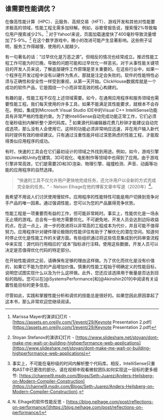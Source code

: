 

## 谁需要性能调优？

在像高性能计算（HPC）、云服务、高频交易（HFT）、游戏开发和其他对性能要求极高的领域，性能工程无需多加辩解。例如，谷歌曾报告说，搜索慢2%导致每位用户搜索减少2%。[^3] 对于Yahoo!来说，页面加载速度快了400毫秒导致流量增加了5-9%。[^4] 在这个数字游戏中，微小的改进可能产生显著影响。这些例子证明，服务工作得越慢，使用的人就越少。

有一句著名的话：“过早优化是万恶之源”。但相反的情况也经常成立。推迟性能工程工作可能为时已晚，导致的问题可能和过早优化一样恶劣。对于从事性能关键项目的开发人员来说，了解底层硬件工作原理是至关重要的。在这些行业中，如果一个程序在开发过程中没有以硬件为焦点，那就是注定会失败的。软件的性能特性必须与正确性和安全性一样受到重视，从第一天开始。ClickHouse数据库就是一个成功的软件产品，它是围绕一个小而非常高效的核心构建的。

有趣的是，性能工程不仅在上述领域需要。如今，在通用应用程序和服务领域也需要性能工程。我们每天使用的许多工具，如果不能满足其性能要求，就根本不会存在。例如，集成到Microsoft Visual Studio IDE中的Visual C++ IntelliSense功能具有非常严格的性能约束。为了使IntelliSense自动完成功能正常工作，它们必须在毫秒级别内解析整个源代码库。[^5] 如果源代码编辑器花费几秒钟才能建议自动完成选项，那么没有人会使用它。这样的功能必须非常响应迅速，并在用户输入新代码时提供有效的继续建议。只有通过注重性能并经过深思熟虑的性能工程，才能取得类似应用程序的成功。

有时，快速的工具会在它们最初设计的领域之外找到用途。例如，如今，游戏引擎如Unreal和Unity在建筑、3D可视化、电影制作等领域中也得到了应用。由于游戏引擎非常高效，它们是需要2D和3D渲染、物理引擎、碰撞检测、声音、动画等功能的应用程序的自然选择。

> "快速的工具不仅允许用户更快地完成任务，还允许用户以全新的方式完成完全新的任务。" - Nelson Elhage在他的博客文章中写道（2020年）[^1]。

我希望不用说人们讨厌使用慢软件。应用程序的性能特性可能是用户切换到竞争对手产品的唯一因素。通过强调性能，您可以为您的产品赢得竞争优势。

性能工程是一项重要而有益的工作，但可能非常耗时。事实上，性能优化是一场永无止境的游戏。总会有一些地方需要优化。不可避免地，开发人员会达到边际收益的点，在这一点上，进一步的改进将以非常高的工程成本为代价，并且可能不值得努力。应用程序针对硬件理论极限的性能评估有助于了解优化的潜在空间。知道何时停止优化是性能工作的关键方面。有些组织通过将这些信息集成到代码审查流程中来实现：源代码行用相应的“成本”指标进行注释。使用这些数据，开发人员可以决定是否值得优化代码的特定部分。

在开始性能调优之前，请确保有足够的理由这样做。为了优化而优化是没有价值的，如果它不能为您的产品增加价值。慎重的性能工程始于明确定义的性能目标，说明您试图实现什么以及为什么这样做。此外，您还应该选择用于衡量是否达到目标的指标。您可以在[@SystemsPerformance]和[@Akinshin2019]中阅读有关设置性能目标的更多信息。

尽管如此，实践和掌握性能分析和调优的技能总是很好的。如果您因此原因拿起了这本书，那么非常欢迎您继续阅读。

[^1]: N. Elhage的软件性能反思 - [https://blog.nelhage.com/post/reflections-on-performance/](https://blog.nelhage.com/post/reflections-on-performance/)
[^2]: Visual C++ IntelliSense - [https://docs.microsoft.com/en-us/visualstudio/ide/visual-cpp-intellisense](https://docs.microsoft.com/en-us/visualstudio/ide/visual-cpp-intellisense)
[^3]: Marissa Mayer的演讲幻灯片 - [https://assets.en.oreilly.com/1/event/29/Keynote Presentation 2.pdf](https://assets.en.oreilly.com/1/event/29/Keynote Presentation 2.pdf)
[^4]: Stoyan Stefanov的演讲幻灯片 - [https://www.slideshare.net/stoyan/dont-make-me-wait-or-building-highperformance-web-applications](https://www.slideshare.net/stoyan/dont-make-me-wait-or-building-highperformance-web-applications)
[^5]: 事实上，不可能在毫秒级的时间内解析整个代码库。相反，IntelliSense只重构AST中已更改的部分。请在视频中观看微软团队如何实现这一目标的更多细节:  [https://channel9.msdn.com/Blogs/Seth-Juarez/Anders-Hejlsberg-on-Modern-Compiler-Construction](https://channel9.msdn.com/Blogs/Seth-Juarez/Anders-Hejlsberg-on-Modern-Compiler-Construction).
[^6]: Unreal Engine - [https://www.unrealengine.com](https://www.unrealengine.com).
[^7]: Unity Engine - [https://unity.com/](https://unity.com/)
